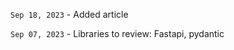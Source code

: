 `Sep 18, 2023` - Added article [](/12_articles/39-mini-pc-gpio.md)

`Sep 07, 2023` - Libraries to review: Fastapi, pydantic

